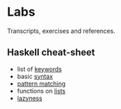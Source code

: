 # Labs

Transcripts, exercises and references.

## Haskell cheat-sheet

* list of [keywords](http://www.haskell.org/haskellwiki/Keywords)
* basic [syntax](http://www.haskell.org/haskellwiki/Reference_card)
* [pattern matching](http://en.wikibooks.org/wiki/Haskell/Pattern_matching)
* functions on [lists](https://hackage.haskell.org/package/base-4.2.0.1/docs/Data-List.html)
* [lazyness](http://en.wikibooks.org/wiki/Haskell/Laziness)
